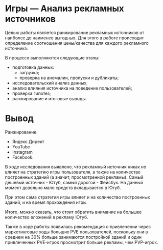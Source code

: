 # Игры — Анализ рекламных источников

Целью работы является ранжирование рекламных источников от наиболее до наименее выгодных. Для этого в работе проиcходит определение соотношения цены/качества для каждого рекламного источника.

В процессе выполняются следующие этапы:
- подготовка данных:
    - загрузка;
    - проверка на аномалии, пропуски и дубликаты;
- исследовательский анализ данных;
- анализ влияния источника на поведение пользователей;
- проверка гипотез;
- ранжирование и итоговые выводы.

# Вывод

Ранжирование: 
- Яндекс Директ
- YouTube
- Instagram
- Facebook.

В ходе исследования выявлено, что рекламный источник никак не влияет на стратегию игры пользователя, а также на количество построенных зданий (а значит, просмотренной рекламы). Самый дешевый источник - Ютуб, самый дорогой - Фейсбук. На данный момент довольно мало средств вкладывается в Ютуб.

При этом сама стратегия игры влияет и на количество построенных зданий, и на время прохождения игры.

Итого, можно сказать, что стоит обратить внимание на большее количество вложений в рекламу Ютуб.

Также в ходе работы появилась рекомендация о привлечении через маркетинговые ходы больших PVE пользователей, поскольку они в среднем на 30% больше занимаются постройкой зданий и один привлеченных PVE-игрок просмотрит больше рекламы, чем PVP-игрок.
